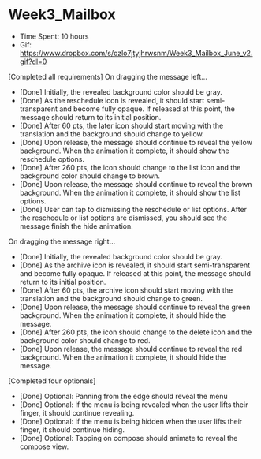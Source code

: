 # Week3_Mailbox

- Time Spent: 10 hours 
- Gif: https://www.dropbox.com/s/ozlo7jtyjhrwsnm/Week3_Mailbox_June_v2.gif?dl=0

[Completed all requirements]
On dragging the message left...
- [Done] Initially, the revealed background color should be gray.
- [Done] As the reschedule icon is revealed, it should start semi-transparent and become fully opaque. If released at this point, the message should return to its initial position.
- [Done] After 60 pts, the later icon should start moving with the translation and the background should change to yellow.
- [Done] Upon release, the message should continue to reveal the yellow background. When the animation it complete, it should show the reschedule options.
- [Done] After 260 pts, the icon should change to the list icon and the background color should change to brown.
- [Done] Upon release, the message should continue to reveal the brown background. When the animation it complete, it should show the list options.
- [Done] User can tap to dismissing the reschedule or list options. After the reschedule or list options are dismissed, you should see the message finish the hide animation.

On dragging the message right...
- [Done] Initially, the revealed background color should be gray.
- [Done] As the archive icon is revealed, it should start semi-transparent and become fully opaque. If released at this point, the message should return to its initial position.
- [Done] After 60 pts, the archive icon should start moving with the translation and the background should change to green.
- [Done] Upon release, the message should continue to reveal the green background. When the animation it complete, it should hide the message.
- [Done] After 260 pts, the icon should change to the delete icon and the background color should change to red.
- [Done] Upon release, the message should continue to reveal the red background. When the animation it complete, it should hide the message.

[Completed four optionals]
- [Done] Optional: Panning from the edge should reveal the menu
- [Done] Optional: If the menu is being revealed when the user lifts their finger, it should continue revealing.
- [Done] Optional: If the menu is being hidden when the user lifts their finger, it should continue hiding.
- [Done] Optional: Tapping on compose should animate to reveal the compose view.


